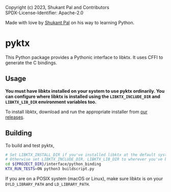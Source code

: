 Copyright (c) 2023, Shukant Pal and Contributors \
SPDX-License-Identifier: Apache-2.0

Made with love by [Shukant Pal](https://www.shukantpal.com/about) on his way to learning Python.

# pyktx

This Python package provides a Pythonic interface to libktx. It uses CFFI to generate the C bindings.

## Usage

**You must have libktx installed on your system to use pyktx ordinarily. You can configure where libktx is installed using the `LIBKTX_INCLUDE_DIR` and `LIBKTX_LIB_DIR` environment variables too.**

To install libktx, download and run the appropriate installer from [our releases](https://github.com/KhronosGroup/KTX-Software/releases).

## Building

To build and test pyktx,

```bash
# Set LIBKTX_INSTALL_DIR if you've installed libktx at the default system location.
# Otherwise set LIBKTX_INCLUDE_DIR, LIBKTX_LIB_DIR to wherever you've built libktx.
cd ${PROJECT_DIR}/interface/python_binding
KTX_RUN_TESTS=ON python3 buildscript.py
```

If you are on a POSIX system (macOS or Linux), make sure libktx is on your `DYLD_LIBRARY_PATH` and `LD_LIBRARY_PATH`.